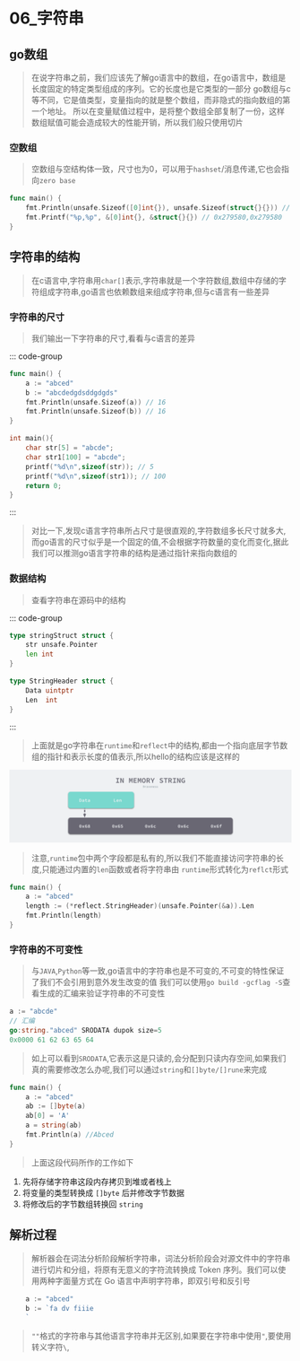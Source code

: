 # 06_字符串

## go数组

> 在说字符串之前，我们应该先了解go语言中的数组，在go语言中，数组是长度固定的特定类型组成的序列。它的长度也是它类型的一部分
> go数组与c等不同，它是值类型，变量指向的就是整个数组，而非隐式的指向数组的第一个地址。
> 所以在变量赋值过程中，是将整个数组全部复制了一份，这样数组赋值可能会造成较大的性能开销，所以我们般只使用切片

### 空数组

> 空数组与空结构体一致，尺寸也为0，可以用于`hashset`/消息传递,它也会指向`zero base`

```go
func main() {
	fmt.Println(unsafe.Sizeof([0]int{}), unsafe.Sizeof(struct{}{})) // 0 0
	fmt.Printf("%p,%p", &[0]int{}, &struct{}{}) // 0x279580,0x279580
}
```

## 字符串的结构

> 在c语言中,字符串用`char[]`表示,字符串就是一个字符数组,数组中存储的字符组成字符串,go语言也依赖数组来组成字符串,但与c语言有一些差异

### 字符串的尺寸

> 我们输出一下字符串的尺寸,看看与c语言的差异

::: code-group

```go
func main() {
	a := "abced"
	b := "abcdedgdsddgdgds"
	fmt.Println(unsafe.Sizeof(a)) // 16
	fmt.Println(unsafe.Sizeof(b)) // 16
}
```

```c
int main(){
    char str[5] = "abcde";
    char str1[100] = "abcde";
    printf("%d\n",sizeof(str)); // 5
    printf("%d\n",sizeof(str1)); // 100
    return 0;
}
```

:::

> 对比一下,发现c语言字符串所占尺寸是很直观的,字符数组多长尺寸就多大,而go语言的尺寸似乎是一个固定的值,不会根据字符数量的变化而变化,据此我们可以推测go语言字符串的结构是通过指针来指向数组的

### 数据结构

> 查看字符串在源码中的结构

::: code-group

```go [GOROOT/src/runtime/string.go]
type stringStruct struct {
	str unsafe.Pointer
	len int
}
```

```go [GOROOT/src/reflect/value.go]
type StringHeader struct {
	Data uintptr
	Len  int
}
```
:::

> 上面就是go字符串在`runtime`和`reflect`中的结构,都由一个指向底层字节数组的指针和表示长度的值表示,所以hello的结构应该是这样的

![](../../img/2019-12-31-15777265631608-in-memory-string.png)

> 注意,`runtime`包中两个字段都是私有的,所以我们不能直接访问字符串的长度,只能通过内置的`len`函数或者将字符串由
> `runtime`形式转化为`reflct`形式


```go
func main() {
	a := "abced"
	length := (*reflect.StringHeader)(unsafe.Pointer(&a)).Len
	fmt.Println(length)
}
```

### 字符串的不可变性

> 与`JAVA`,`Python`等一致,go语言中的字符串也是不可变的,不可变的特性保证了我们不会引用到意外发生改变的值
> 我们可以使用`go build -gcflag -S`查看生成的汇编来验证字符串的不可变性
```go
a := "abcde"
// 汇编
go:string."abced" SRODATA dupok size=5
0x0000 61 62 63 65 64      
```

> 如上可以看到`SRODATA`,它表示这是只读的,会分配到只读内存空间,如果我们真的需要修改怎么办呢,我们可以通过`string`和`[]byte/[]rune`来完成

```go
func main() {
	a := "abced"
	ab := []byte(a)
	ab[0] = 'A'
	a = string(ab)
	fmt.Println(a) //Abced
}
```

> 上面这段代码所作的工作如下

1. 先将存储字符串这段内存拷贝到堆或者栈上
2. 将变量的类型转换成 `[]byte` 后并修改字节数据
3. 将修改后的字节数组转换回 `string`


## 解析过程

> 解析器会在词法分析阶段解析字符串，词法分析阶段会对源文件中的字符串进行切片和分组，将原有无意义的字符流转换成 Token 序列。我们可以使用两种字面量方式在 Go 语言中声明字符串，即双引号和反引号

```go
	a := "abced"
	b := `fa dv fiiie
	`
```

> `""`格式的字符串与其他语言字符串并无区别,如果要在字符串中使用`"`,要使用转义字符`\`,






